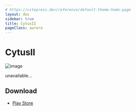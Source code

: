 ```yaml
---
# https://vitepress.dev/reference/default-theme-home-page
layout: doc
sidebar: true
title: CytusII
pageClass: aurora
---
```


# CytusII

![image](https://play-lh.googleusercontent.com/91wxkc2l3qgo8vVBOnAEYYIn2_MYoL-AOrSh6Elx9iLKntzMCIk6eC0-ZXBTveSzFcw=w480-h960-rw)

unavailable...

## Download

- [Play Store](https://play.google.com/store/apps/details?id=com.rayark.cytus2)
